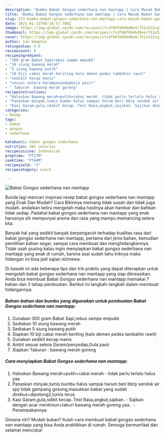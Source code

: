 ```yaml
---
description: "Bumbu Babat Gongso sederhana nan mantapp | Cara Masak Babat Gongso sederhana nan mantapp Yang Bikin Ngiler"
title: "Bumbu Babat Gongso sederhana nan mantapp | Cara Masak Babat Gongso sederhana nan mantapp Yang Bikin Ngiler"
slug: 573-bumbu-babat-gongso-sederhana-nan-mantapp-cara-masak-babat-gongso-sederhana-nan-mantapp-yang-bikin-ngiler
date: 2021-01-13T08:18:57.708Z
image: https://img-global.cpcdn.com/recipes/c7cdf06fb94bd9e4/751x532cq70/babat-gongso-sederhana-nan-mantapp-foto-resep-utama.jpg
thumbnail: https://img-global.cpcdn.com/recipes/c7cdf06fb94bd9e4/751x532cq70/babat-gongso-sederhana-nan-mantapp-foto-resep-utama.jpg
cover: https://img-global.cpcdn.com/recipes/c7cdf06fb94bd9e4/751x532cq70/babat-gongso-sederhana-nan-mantapp-foto-resep-utama.jpg
author: Ian Hampton
ratingvalue: 4.6
reviewcount: 8
recipeingredient:
- "300 gram Babat Sapirebus sampe empukk"
- "10 siung bawang merah"
- "5 siung bawang putih"
- "10 biji cabai merah keriting kalo demen pedes tambahin rawit"
- "sedikit kecap manis"
- "sesuai selera GarampenyedapGula pasir"
- " Taburan  bawang merah goreng"
recipeinstructions:
- "Haluskan Bawang merah+putih+cabai merah  tidak perlu terlalu halus yaa"
- "Panaskan minyak,tumis bumbu halus sampai harum beri bbrp sendok air spy tidak gampang gosong,masukkan babat yang sudah direbus+dipotong2,tumis terus"
- "Kasi Garam,gula,sdikit kecap..Test Rasa,angkat,sajikan. Sajikan dengan acar mentimun+taburi bawang merah goreng yaa.. Penampakannya:"
categories:
- Resep
tags:
- babat
- gongso
- sederhana

katakunci: babat gongso sederhana 
nutrition: 201 calories
recipecuisine: Indonesian
preptime: "PT17M"
cooktime: "PT44M"
recipeyield: "2"
recipecategory: Lunch

---
```



![Babat Gongso sederhana nan mantapp](https://img-global.cpcdn.com/recipes/c7cdf06fb94bd9e4/751x532cq70/babat-gongso-sederhana-nan-mantapp-foto-resep-utama.jpg)

Bunda lagi mencari inspirasi resep babat gongso sederhana nan mantapp yang Enak Dan Mudah? Cara Bikinnya memang tidak susah dan tidak juga mudah. andaikan keliru mengolah maka hasilnya akan hambar dan bahkan tidak sedap. Padahal babat gongso sederhana nan mantapp yang enak harusnya sih mempunyai aroma dan rasa yang mampu memancing selera kita.

Banyak hal yang sedikit banyak berpengaruh terhadap kualitas rasa dari babat gongso sederhana nan mantapp, pertama dari jenis bahan, kemudian pemilihan bahan segar, sampai cara membuat dan menghidangkannya. Tidak usah pusing kalau ingin menyiapkan babat gongso sederhana nan mantapp yang enak di rumah, karena asal sudah tahu triknya maka hidangan ini bisa jadi sajian istimewa.




Di bawah ini ada beberapa tips dan trik praktis yang dapat diterapkan untuk mengolah babat gongso sederhana nan mantapp yang siap dikreasikan. Anda bisa membuat Babat Gongso sederhana nan mantapp memakai 7 bahan dan 3 tahap pembuatan. Berikut ini langkah-langkah dalam membuat hidangannya.

<!--inarticleads1-->

##### Bahan-bahan dan bumbu yang digunakan untuk pembuatan Babat Gongso sederhana nan mantapp:

1. Gunakan 300 gram Babat Sapi,rebus sampe empukk
1. Sediakan 10 siung bawang merah
1. Sediakan 5 siung bawang putih
1. Siapkan 10 biji cabai merah keriting (kalo demen pedes tambahin rawit)
1. Gunakan sedikit kecap manis
1. Ambil sesuai selera Garam/penyedap,Gula pasir
1. Siapkan  Taburan : bawang merah goreng




<!--inarticleads2-->

##### Cara menyiapkan Babat Gongso sederhana nan mantapp:

1. Haluskan Bawang merah+putih+cabai merah  - tidak perlu terlalu halus yaa
1. Panaskan minyak,tumis bumbu halus sampai harum beri bbrp sendok air spy tidak gampang gosong,masukkan babat yang sudah direbus+dipotong2,tumis terus
1. Kasi Garam,gula,sdikit kecap..Test Rasa,angkat,sajikan. - Sajikan dengan acar mentimun+taburi bawang merah goreng yaa.. - Penampakannya:




Gimana nih? Mudah bukan? Itulah cara membuat babat gongso sederhana nan mantapp yang bisa Anda praktikkan di rumah. Semoga bermanfaat dan selamat mencoba!
